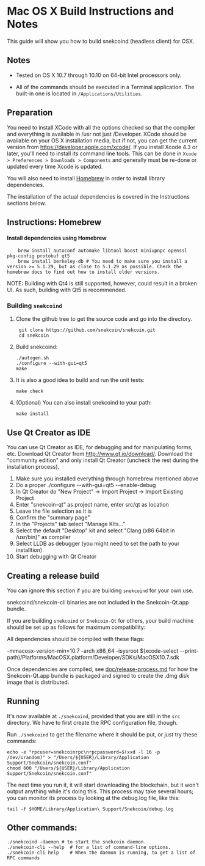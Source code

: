 Mac OS X Build Instructions and Notes
====================================
This guide will show you how to build snekcoind (headless client) for OSX.

Notes
-----

* Tested on OS X 10.7 through 10.10 on 64-bit Intel processors only.

* All of the commands should be executed in a Terminal application. The
built-in one is located in `/Applications/Utilities`.

Preparation
-----------

You need to install XCode with all the options checked so that the compiler
and everything is available in /usr not just /Developer. XCode should be
available on your OS X installation media, but if not, you can get the
current version from https://developer.apple.com/xcode/. If you install
Xcode 4.3 or later, you'll need to install its command line tools. This can
be done in `Xcode > Preferences > Downloads > Components` and generally must
be re-done or updated every time Xcode is updated.

You will also need to install [Homebrew](http://brew.sh) in order to install library
dependencies.

The installation of the actual dependencies is covered in the Instructions
sections below.

Instructions: Homebrew
----------------------

#### Install dependencies using Homebrew

        brew install autoconf automake libtool boost miniupnpc openssl pkg-config protobuf qt5
        brew install berkeley-db # You need to make sure you install a version >= 5.1.29, but as close to 5.1.29 as possible. Check the homebrew docs to find out how to install older versions.

NOTE: Building with Qt4 is still supported, however, could result in a broken UI. As such, building with Qt5 is recommended.

### Building `snekcoind`

1. Clone the github tree to get the source code and go into the directory.

        git clone https://github.com/snekcoin/snekcoin.git
        cd snekcoin

2.  Build snekcoind:

        ./autogen.sh
        ./configure --with-gui=qt5
        make

3.  It is also a good idea to build and run the unit tests:

        make check

4.  (Optional) You can also install snekcoind to your path:

        make install

Use Qt Creator as IDE
------------------------
You can use Qt Creator as IDE, for debugging and for manipulating forms, etc.
Download Qt Creator from http://www.qt.io/download/. Download the "community edition" and only install Qt Creator (uncheck the rest during the installation process).

1. Make sure you installed everything through homebrew mentioned above 
2. Do a proper ./configure --with-gui=qt5 --enable-debug
3. In Qt Creator do "New Project" -> Import Project -> Import Existing Project
4. Enter "snekcoin-qt" as project name, enter src/qt as location
5. Leave the file selection as it is
6. Confirm the "summary page"
7. In the "Projects" tab select "Manage Kits..."
8. Select the default "Desktop" kit and select "Clang (x86 64bit in /usr/bin)" as compiler
9. Select LLDB as debugger (you might need to set the path to your installtion)
10. Start debugging with Qt Creator

Creating a release build
------------------------
You can ignore this section if you are building `snekcoind` for your own use.

snekcoind/snekcoin-cli binaries are not included in the Snekcoin-Qt.app bundle.

If you are building `snekcoind` or `Snekcoin-Qt` for others, your build machine should be set up
as follows for maximum compatibility:

All dependencies should be compiled with these flags:

 -mmacosx-version-min=10.7
 -arch x86_64
 -isysroot $(xcode-select --print-path)/Platforms/MacOSX.platform/Developer/SDKs/MacOSX10.7.sdk

Once dependencies are compiled, see [doc/release-process.md](release-process.md) for how the Snekcoin-Qt.app
bundle is packaged and signed to create the .dmg disk image that is distributed.

Running
-------

It's now available at `./snekcoind`, provided that you are still in the `src`
directory. We have to first create the RPC configuration file, though.

Run `./snekcoind` to get the filename where it should be put, or just try these
commands:

    echo -e "rpcuser=snekcoinrpc\nrpcpassword=$(xxd -l 16 -p /dev/urandom)" > "/Users/${USER}/Library/Application Support/Snekcoin/snekcoin.conf"
    chmod 600 "/Users/${USER}/Library/Application Support/Snekcoin/snekcoin.conf"

The next time you run it, it will start downloading the blockchain, but it won't
output anything while it's doing this. This process may take several hours;
you can monitor its process by looking at the debug.log file, like this:

    tail -f $HOME/Library/Application\ Support/Snekcoin/debug.log

Other commands:
-------

    ./snekcoind -daemon # to start the snekcoin daemon.
    ./snekcoin-cli --help  # for a list of command-line options.
    ./snekcoin-cli help    # When the daemon is running, to get a list of RPC commands
